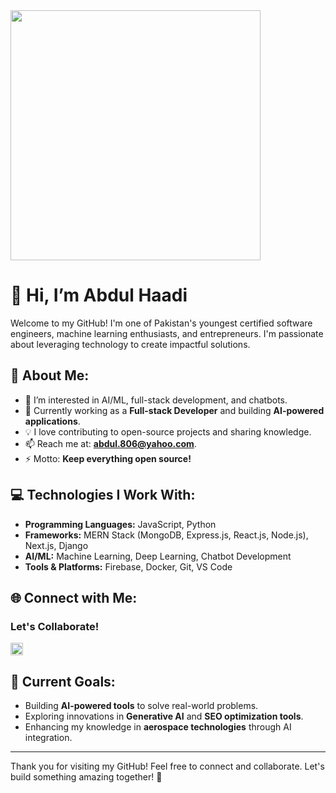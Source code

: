 <img width=400 src="https://cdn.dribbble.com/users/1162077/screenshots/3848914/programmer.gif" />

# 👋 Hi, I’m Abdul Haadi

Welcome to my GitHub! I'm one of Pakistan's youngest certified software engineers, machine learning enthusiasts, and entrepreneurs. I'm passionate about leveraging technology to create impactful solutions.

## 👀 About Me:
- 🎯 I’m interested in AI/ML, full-stack development, and chatbots.
- 🌱 Currently working as a **Full-stack Developer** and building **AI-powered applications**.
- 💡 I love contributing to open-source projects and sharing knowledge.
- 📫 Reach me at: **abdul.806@yahoo.com**.
- ⚡ Motto: **Keep everything open source!**

## 💻 Technologies I Work With:
- **Programming Languages:** JavaScript, Python
- **Frameworks:** MERN Stack (MongoDB, Express.js, React.js, Node.js), Next.js, Django
- **AI/ML:** Machine Learning, Deep Learning, Chatbot Development
- **Tools & Platforms:** Firebase, Docker, Git, VS Code

## 🌐 Connect with Me:
<h3 align="left">Let's Collaborate!</h3>
<p style="display:flex;gap:10px" align="left">
<a style="width:20px" href="https://www.linkedin.com/in/abdul-haadi-fullstack/" target="blank"><img align="center" src="https://raw.githubusercontent.com/rahuldkjain/github-profile-readme-generator/master/src/images/icons/Social/linked-in-alt.svg" alt="Abdul Haadi LinkedIn" height="20" width="20" /></a>
</p>

## 🚀 Current Goals:
- Building **AI-powered tools** to solve real-world problems.
- Exploring innovations in **Generative AI** and **SEO optimization tools**.
- Enhancing my knowledge in **aerospace technologies** through AI integration.

---
Thank you for visiting my GitHub! Feel free to connect and collaborate. Let's build something amazing together! 🚀

